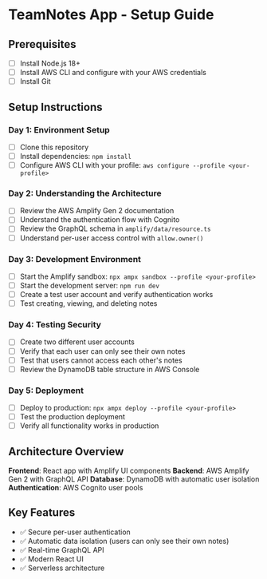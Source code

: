 # TeamNotes App - Setup Guide

## Prerequisites

- [ ] Install Node.js 18+
- [ ] Install AWS CLI and configure with your AWS credentials
- [ ] Install Git

## Setup Instructions

### Day 1: Environment Setup

- [ ] Clone this repository
- [ ] Install dependencies: `npm install`
- [ ] Configure AWS CLI with your profile: `aws configure --profile <your-profile>`

### Day 2: Understanding the Architecture

- [ ] Review the AWS Amplify Gen 2 documentation
- [ ] Understand the authentication flow with Cognito
- [ ] Review the GraphQL schema in `amplify/data/resource.ts`
- [ ] Understand per-user access control with `allow.owner()`

### Day 3: Development Environment

- [ ] Start the Amplify sandbox: `npx ampx sandbox --profile <your-profile>`
- [ ] Start the development server: `npm run dev`
- [ ] Create a test user account and verify authentication works
- [ ] Test creating, viewing, and deleting notes

### Day 4: Testing Security

- [ ] Create two different user accounts
- [ ] Verify that each user can only see their own notes
- [ ] Test that users cannot access each other's notes
- [ ] Review the DynamoDB table structure in AWS Console

### Day 5: Deployment

- [ ] Deploy to production: `npx ampx deploy --profile <your-profile>`
- [ ] Test the production deployment
- [ ] Verify all functionality works in production

## Architecture Overview

**Frontend**: React app with Amplify UI components
**Backend**: AWS Amplify Gen 2 with GraphQL API
**Database**: DynamoDB with automatic user isolation
**Authentication**: AWS Cognito user pools

## Key Features

- ✅ Secure per-user authentication
- ✅ Automatic data isolation (users can only see their own notes)
- ✅ Real-time GraphQL API
- ✅ Modern React UI
- ✅ Serverless architecture
